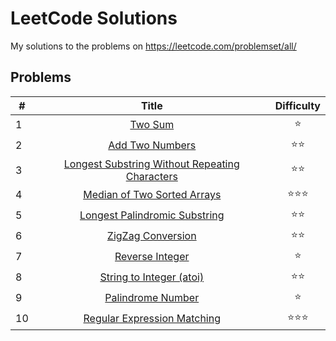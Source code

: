 # LeetCode Solutions
My solutions to the problems on https://leetcode.com/problemset/all/

## Problems

| # | Title | Difficulty | 
|---|:---:|:---:|
| 1 | [Two Sum](https://github.com/hb20007/coding-challenge-solutions/blob/master/leetcode/01-two-sum.py) | :star: |
| 2 | [Add Two Numbers](https://github.com/hb20007/coding-challenge-solutions/blob/master/leetcode/02-add-two-numbers.py) | :star::star: |
| 3 | [Longest Substring Without Repeating Characters](https://github.com/hb20007/coding-challenge-solutions/blob/master/leetcode/03-longest-substring-without-repeating-characters.py) | :star::star: |
| 4 | [Median of Two Sorted Arrays](https://github.com/hb20007/coding-challenge-solutions/blob/master/leetcode/04-median-of-two-sorted-arrays.py) | :star::star::star: |
| 5 | [Longest Palindromic Substring](https://github.com/hb20007/coding-challenge-solutions/blob/master/leetcode/05-longest-palindromic-substring.py) | :star::star: |
| 6 | [ZigZag Conversion](https://github.com/hb20007/coding-challenge-solutions/blob/master/leetcode/06-zigzag-conversion.py) | :star::star: |
| 7 | [Reverse Integer](https://github.com/hb20007/coding-challenge-solutions/blob/master/leetcode/07-reverse-integer.py) | :star: |
| 8 | [String to Integer (atoi)](https://github.com/hb20007/coding-challenge-solutions/blob/master/leetcode/08-string-to-integer-atoi.py) | :star::star: |
| 9 | [Palindrome Number](https://github.com/hb20007/coding-challenge-solutions/blob/master/leetcode/09-palindrome-number.py) | :star: |
| 10 | [Regular Expression Matching](https://github.com/hb20007/coding-challenge-solutions/blob/master/leetcode/10-regular-expression-matching.py) | :star::star::star: |